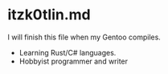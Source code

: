 # itzk0tlin.md

I will finish this file when my Gentoo compiles.

- Learning Rust/C# languages.
- Hobbyist programmer and writer
